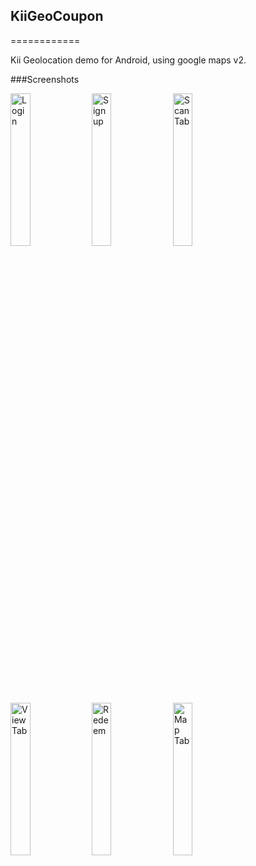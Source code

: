## KiiGeoCoupon
============

Kii Geolocation demo for Android, using google maps v2.


###Screenshots

<img src="https://raw.github.com/KiiPlatform/KiiGeoCoupon/develop/screenshots/login.png" alt="Login" width="25%"/>
<img src="https://raw.github.com/KiiPlatform/KiiGeoCoupon/develop/screenshots/signup.png" alt="Sign up" width="25%"/>
<img src="https://raw.github.com/KiiPlatform/KiiGeoCoupon/develop/screenshots/scan.png" alt="Scan Tab" width="25%"/>
<img src="https://raw.github.com/KiiPlatform/KiiGeoCoupon/develop/screenshots/view.png" alt="View Tab" width="25%"/>
<img src="https://raw.github.com/KiiPlatform/KiiGeoCoupon/develop/screenshots/redeem.png" alt="Redeem" width="25%"/>
<img src="https://raw.github.com/KiiPlatform/KiiGeoCoupon/develop/screenshots/map.png" alt="Map Tab" width="25%"/>



